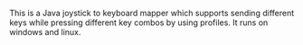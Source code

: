 This is a Java joystick to keyboard mapper which supports sending different keys while pressing different key combos by using profiles. It runs on windows and linux.